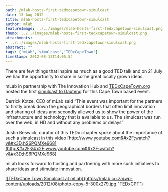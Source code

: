 ```yaml
---
path: /mlab-hosts-first-tedxcapetown-simulcast
date: 13 Aug 2012
title: mlab-hosts-first-tedxcapetown-simulcast
author: mlab
featureImage: ../../images/mlab-hosts-first-tedxcapetown-simulcast.png
thumb: ../../images/mlab-hosts-first-tedxcapetown-simulcast.png
attachments: 
- ../../images/mlab-hosts-first-tedxcapetown-simulcast.png
abstract: ""
tags: ['mLab','simulcast','TEDxCapeTown']
timeStamp: 2012-08-13T14:05:54
---
```


There are few things that inspire as much as a good TED talk and on 21 July we had the opportunity to share in some great locally grown ideas.

mLab in partnership with The Innovation Hub and [TEDxCapeTown.org](http:&#x2F;&#x2F;tedxcapetown.org) hosted the first [simulcast to Gauteng](https:&#x2F;&#x2F;mlab.co.za&#x2F;tedxcapetown-21-july-official-simulcast-at-mlab&#x2F;) for this Cape Town based event.

Derrick Kotze, CEO of mLab said “This event was important for the partners to firstly break down the geographical borders that often limit innovation and sharing of ideas and secondly allowed us to show the power of the infrastructure and technology that is available to us. The simulcast was run over the web, in HD and without any problems or delays”

Justin Beswick, curator of this TEDx chapter spoke about the importance of such a simulcast in this video [http:&#x2F;&#x2F;www.youtube.com&#x2F;watch?v&#x3D;hS6PQMXe968](http:&#x2F;&#x2F;www.youtube.com&#x2F;watch?v&#x3D;hS6PQMXe968)

mLab looks forward to hosting and partnering with more such initiatives to share ideas and stimulate innovation.

[![TEDxCape Town Simulcast at mLab](https:&#x2F;&#x2F;mlab.co.za&#x2F;wp-content&#x2F;uploads&#x2F;2012&#x2F;08&#x2F;photo-copy-5-300x279.jpg &quot;TEDxCPT&quot;)](https:&#x2F;&#x2F;mlab.co.za&#x2F;wp-content&#x2F;uploads&#x2F;2012&#x2F;08&#x2F;photo-copy-5.jpg)


